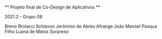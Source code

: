 ** Projeto final de Co-Design de Aplicativos **

2021.2 - Grupo 08

Breno Brolacci Schiavon
Jerônimo de Abreu Afrange
João Manoel Pasqua Filho
Luana de Matos Sorpreso
